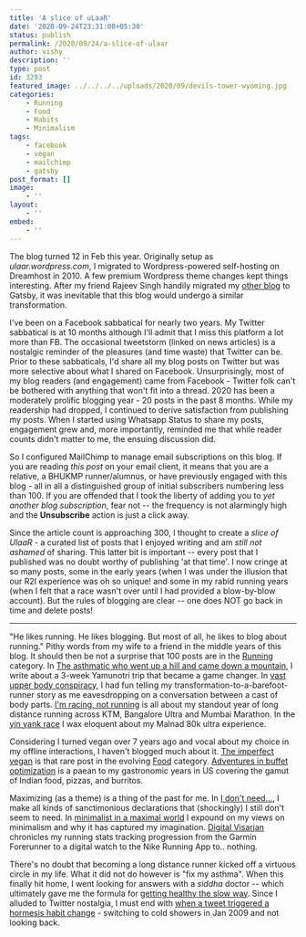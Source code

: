 ```yaml
---
title: 'A slice of uLaaR'
date: '2020-09-24T23:31:08+05:30'
status: publish
permalink: /2020/09/24/a-slice-of-ulaar
author: vishy
description: ''
type: post
id: 3293
featured_image: ../../../../uploads/2020/09/devils-tower-wyoming.jpg
categories: 
    - Running
    - Food
    - Habits
    - Minimalism
tags:
    - facebook
    - vegan
    - mailchimp
    - gatsby
post_format: []
image:
    - ''
layout:
    - ''
embed:
    - ''
---
```


The blog turned 12 in Feb this year. Originally setup as *ulaar.wordpress.com*, I migrated to Wordpress-powered self-hosting on Dreamhost in 2010. A few premium Wordpress theme changes kept things interesting. After my friend Rajeev Singh handily migrated my [other blog](https://www.techsangam.com/2020/08/16/the-great-gatsby/) to Gatsby, it was inevitable that this blog would undergo a similar transformation. 

I've been on a Facebook sabbatical for nearly two years. My Twitter sabbatical is at 10 months although I'll admit that I miss this platform a lot more than FB. The occasional tweetstorm (linked on news articles) is a nostalgic reminder of the pleasures (and time waste) that Twitter can be. Prior to these sabbaticals, I'd share all my blog posts on Twitter but was more selective about what I shared on Facebook. Unsurprisingly, most of my blog readers (and engagement) came from Facebook - Twitter folk can't be bothered with anything that won't fit into a thread. 2020 has been a moderately prolific blogging year - 20 posts in the past 8 months. While my readership had dropped, I continued to derive satisfaction from publishing my posts. When I started using Whatsapp Status to share my posts, engagement grew and, more importantly, reminded me that while reader counts didn't matter to me, the ensuing discussion did. 

So I configured MailChimp to manage email subscriptions on this blog. If you are reading _this post_ on your email client, it means that you are a relative, a BHUKMP runner/alumnus, or have previously engaged with this blog - all in all a distinguished group of initial subscribers numbering less than 100. If you are offended that I took the liberty of adding you to _yet another blog subscription_, fear not -- the frequency is not alarmingly high and the **Unsubscribe** action is just a click away.

Since the article count is approaching 300, I thought to create a _slice of UlaaR_ - a curated list of posts that I enjoyed writing and am _still not ashamed_ of sharing. This latter bit is important -- every post that I published was no doubt worthy of publishing 'at that time'. I now cringe at so many posts, some in the early years (when I was under the illusion that our R2I experience was oh so unique! and some in my rabid running years (when I felt that a race wasn't over until I had provided a blow-by-blow account). But the rules of blogging are clear -- one does NOT go back in time and delete posts!

------------------------------

"He likes running. He likes blogging. But most of all, he likes to blog about running." Pithy words from my wife to a friend in the middle years of this blog. It should then be not a surprise that 100 posts are in the [Running](https://www.ulaar.com/categories/running) category. In [The asthmatic who went up a hill and came down a mountain](https://www.ulaar.com/2020/07/05/the-asthmatic-who-went-up-a-hill-but-came-down-a-mountain/), I write about a 3-week Yamunotri trip that became a game changer. In [vast upper body conspiracy](https://www.ulaar.com/2012/06/14/its-all-a-vast-upper-body-conspiracy/), I had fun telling my transformation-to-a-barefoot-runner story as me eavesdropping on a conversation between a cast of body parts. [I'm racing, not running](https://www.ulaar.com/2016/10/23/racing-not-running/) is all about my standout year of long distance running across KTM, Bangalore Ultra and Mumbai Marathon. In the [yin yank race](https://www.ulaar.com/2017/11/26/yin-yank-race/) I wax eloquent about my Malnad 80k ultra experience.

Considering I turned vegan over 7 years ago and vocal about my choice in my offline interactions, I haven't blogged much about it. [The imperfect vegan](https://www.ulaar.com/2019/12/20/the-imperfect-vegan/) is that rare post in the evolving [Food](https://www.ulaar.com/categories/food) category. [Adventures in buffet optimization](https://www.ulaar.com/2018/06/10/adventures-in-buffet-optimization/) is a paean to my gastronomic years in US covering the gamut of Indian food, pizzas, and burritos.  

Maximizing (as a theme) is a thing of the past for me. In [I don't need...](https://www.ulaar.com/2014/01/24/i-dont-need/), I make all kinds of sanctimonious declarations that (shockingly) I still don't seem to need. In [minimalist in a maximal world](https://www.ulaar.com/2015/04/05/minimalist-in-a-maximal-world/) I expound on my views on minimalism and why it has captured my imagination. [Digital Visarjan](https://www.ulaar.com/2020/01/04/digital-visarjan/) chronicles my running stats tracking progression from the Garmin Forerunner to a digital watch to the Nike Running App to.. nothing. 

There's no doubt that becoming a long distance runner kicked off a virtuous circle in my life. What it did not do however is "fix my asthma". When this finally hit home, I went looking for answers with a _siddha_ doctor -- which ultimately gave me the formula for [getting healthy the slow way](https://www.ulaar.com/2019/12/15/getting-healthy-the-slow-way/). Since I alluded to Twitter nostalgia, I must end with [when a tweet triggered a hormesis habit change](https://www.ulaar.com/2019/12/02/when-a-tweet-triggered-a-hormesis-habit-change/) - switching to cold showers in Jan 2009 and not looking back.

